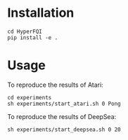 # Installation
```
cd HyperFQI
pip install -e .
```

# Usage
To reproduce the results of Atari:
```
cd experiments
sh experiments/start_atari.sh 0 Pong
```

To reproduce the results of DeepSea:
```
sh experiments/start_deepsea.sh 0 20
```